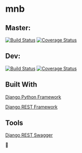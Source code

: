 # mnb

## Master:
[![Build Status](https://travis-ci.org/MattSwanson/mnb.svg?branch_master)](https://travis-ci.org/MattSwanson/mnb)
[![Coverage Status](https://coveralls.io/repos/github/MattSwanson/mnb/badge.svg?branch=master)](https://coveralls.io/github/MattSwanson/mnb?branch=master)

## Dev:
[![Build Status](https://travis-ci.org/MattSwanson/mnb.svg?branch=dev)](https://travis-ci.org/MattSwanson/mnb)
[![Coverage Status](https://coveralls.io/repos/github/MattSwanson/mnb/badge.svg?branch=dev)](https://coveralls.ui/github/MattSwanson/mnb?branch=dev)

## Built With
[Django Python Framework](https://www.django.com)

[Django REST Framework](http://www.django-rest-framework.org)

## Tools
[Django REST Swagger](https://github.com/marcgibbons/django-rest-swagger)


:rabbit:

